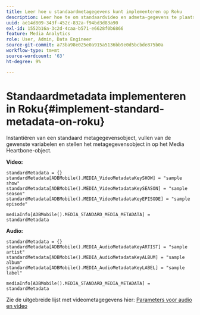 ```yaml
---
title: Leer hoe u standaardmetagegevens kunt implementeren op Roku
description: Leer hoe te om standaardvideo en admeta-gegevens te plaatsen die met het volgen vraag op Roku moeten worden verzonden.
uuid: ae14d809-343f-452c-832a-f94bd3d83a90
exl-id: 1552b16a-3c2d-4caa-b571-e6628f0b6866
feature: Media Analytics
role: User, Admin, Data Engineer
source-git-commit: a73ba98e025e0a915a5136bb9e0d5bcbde875b0a
workflow-type: tm+mt
source-wordcount: '63'
ht-degree: 9%

---
```


# Standaardmetadata implementeren in Roku{#implement-standard-metadata-on-roku}

Instantiëren van een standaard metagegevensobject, vullen van de gewenste variabelen en stellen het metagegevensobject in op het Media Heartbone-object.

**Video:**

```
standardMetadata = {}
standardMetadata[ADBMobile().MEDIA_VideoMetadataKeySHOW] = "sample show"
standardMetadata[ADBMobile().MEDIA_VideoMetadataKeySEASON] = "sample season"
standardMetadata[ADBMobile().MEDIA_VideoMetadataKeyEPISODE] = "sample episode"

mediaInfo[ADBMobile().MEDIA_STANDARD_MEDIA_METADATA] = standardMetadata
```

**Audio:**

```
standardMetadata = {}
standardMetadata[ADBMobile().MEDIA_AudioMetadataKeyARTIST] = "sample artist"
standardMetadata[ADBMobile().MEDIA_AudioMetadataKeyALBUM] = "sample album"
standardMetadata[ADBMobile().MEDIA_AudioMetadataKeyLABEL] = "sample label"

mediaInfo[ADBMobile().MEDIA_STANDARD_MEDIA_METADATA] = standardMetadata
```

Zie de uitgebreide lijst met videometagegevens hier: [Parameters voor audio en video](/help/implementation/variables/audio-video-parameters.md)
